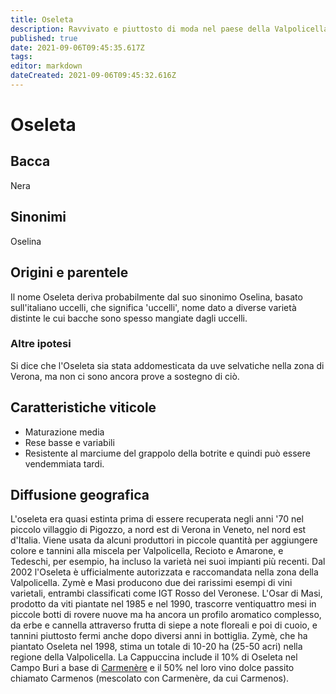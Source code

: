 ```yaml
---
title: Oseleta
description: Ravvivato e piuttosto di moda nel paese della Valpolicella.
published: true
date: 2021-09-06T09:45:35.617Z
tags: 
editor: markdown
dateCreated: 2021-09-06T09:45:32.616Z
---
```


# Oseleta

## Bacca
Nera
## Sinonimi
Oselina



## Origini e parentele
Il nome Oseleta deriva probabilmente dal suo sinonimo Oselina, basato sull'italiano uccelli, che significa 'uccelli', nome dato a diverse varietà distinte le cui bacche sono spesso mangiate dagli uccelli.

### Altre ipotesi
Si dice che l'Oseleta sia stata addomesticata da uve selvatiche nella zona di Verona, ma non ci sono ancora prove a sostegno di ciò.

## Caratteristiche viticole
- Maturazione media
- Rese basse e variabili
- Resistente al marciume del grappolo della botrite e quindi può essere vendemmiata tardi.

## Diffusione geografica
L'oseleta era quasi estinta prima di essere recuperata negli anni '70 nel piccolo villaggio di Pigozzo, a nord est di Verona in Veneto, nel nord est d'Italia. Viene usata da alcuni produttori in piccole quantità per aggiungere colore e tannini alla miscela per Valpolicella, Recioto e Amarone, e Tedeschi, per esempio, ha incluso la varietà nei suoi impianti più recenti. Dal 2002 l'Oseleta è ufficialmente autorizzata e raccomandata nella zona della Valpolicella. Zymè e Masi producono due dei rarissimi esempi di vini varietali, entrambi classificati come IGT Rosso del Veronese. L'Osar di Masi, prodotto da viti piantate nel 1985 e nel 1990, trascorre ventiquattro mesi in piccole botti di rovere nuove ma ha ancora un profilo aromatico complesso, da erbe e cannella attraverso frutta di siepe a note floreali e poi di cuoio, e tannini piuttosto fermi anche dopo diversi anni in bottiglia. Zymè, che ha piantato Oseleta nel 1998, stima un totale di 10-20 ha (25-50 acri) nella regione della Valpolicella. La Cappuccina include il 10% di Oseleta nel Campo Buri a base di [Carmenère](/vitigni/bacca-nera/carmenere) e il 50% nel loro vino dolce passito chiamato Carmenos (mescolato con Carmenère, da cui Carmenos).